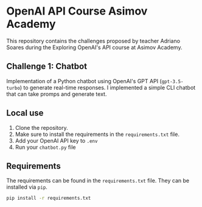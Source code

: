 # OpenAI API Course Asimov Academy  
This repository contains the challenges proposed by teacher Adriano Soares during the Exploring OpenAI's API course at Asimov Academy.

## Challenge 1: Chatbot  
Implementation of a Python chatbot using OpenAI's GPT API (`gpt-3.5-turbo`) to generate real-time responses. I implemented a simple CLI chatbot that can take promps and generate text.


## Local use
1. Clone the repository.
2. Make sure to install the requirements in the `requirements.txt` file.
3. Add your OpenAI API key to `.env`
4. Run your `chatbot.py` file

## Requirements
The requirements can be found in the `requirements.txt` file. They can be installed via `pip`. 

```bash
pip install -r requirements.txt
```